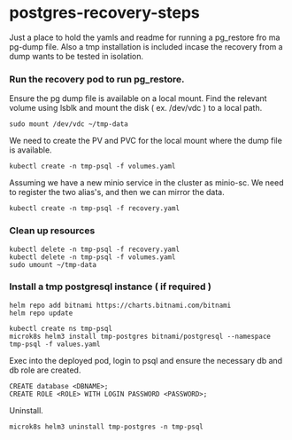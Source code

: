 # postgres-recovery-steps

Just a place to hold the yamls and readme for running a pg_restore fro ma pg-dump file. Also a tmp installation is included incase the recovery from a dump wants to be tested in isolation.

### Run the recovery pod to run pg_restore.

Ensure the pg dump file is available on a local mount. Find the relevant volume using lsblk and mount the disk ( ex. /dev/vdc ) to a local path.

```
sudo mount /dev/vdc ~/tmp-data
```

We need to create the PV and PVC for the local mount where the dump file is available.

```
kubectl create -n tmp-psql -f volumes.yaml
```

Assuming we have a new minio service in the cluster as minio-sc. We need to register the two alias's, and then we can mirror the data.

```
kubectl create -n tmp-psql -f recovery.yaml
```

### Clean up resources

```
kubectl delete -n tmp-psql -f recovery.yaml
kubectl delete -n tmp-psql -f volumes.yaml
sudo umount ~/tmp-data
```


### Install a tmp postgresql instance ( if required )

```
helm repo add bitnami https://charts.bitnami.com/bitnami
helm repo update
```

```
kubectl create ns tmp-psql
microk8s helm3 install tmp-postgres bitnami/postgresql --namespace tmp-psql -f values.yaml
```

Exec into the deployed pod, login to psql and ensure the necessary db and db role are created.
```
CREATE database <DBNAME>;
CREATE ROLE <ROLE> WITH LOGIN PASSWORD <PASSWORD>;
```

Uninstall.
```
microk8s helm3 uninstall tmp-postgres -n tmp-psql
```
